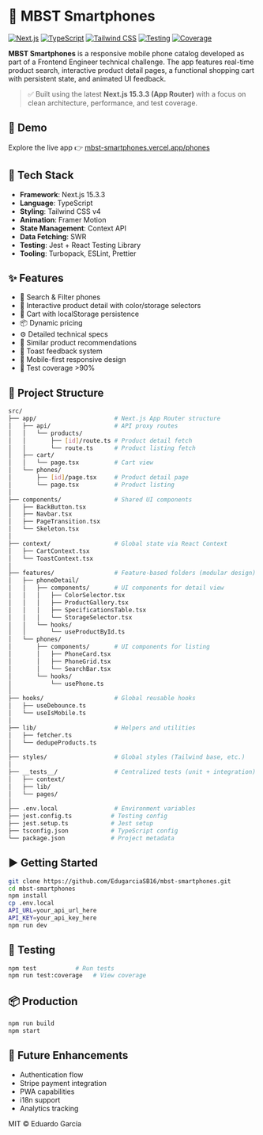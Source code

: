 # 📱 MBST Smartphones

[![Next.js](https://img.shields.io/badge/Next.js-15.3.3-black?style=for-the-badge&logo=next.js)](https://nextjs.org/)
[![TypeScript](https://img.shields.io/badge/TypeScript-5.0.0-3178C6?style=for-the-badge&logo=typescript)](https://www.typescriptlang.org/)
[![Tailwind CSS](https://img.shields.io/badge/Tailwind_CSS-4.1.9-06B6D4?style=for-the-badge&logo=tailwindcss)](https://tailwindcss.com/)
[![Testing](https://img.shields.io/badge/Testing-Jest-15C213?style=for-the-badge&logo=jest)](https://jestjs.io/)
[![Coverage](https://img.shields.io/badge/Coverage-90%25-97CA00?style=for-the-badge)](https://jestjs.io/)

**MBST Smartphones** is a responsive mobile phone catalog developed as part of a Frontend Engineer technical challenge. The app features real-time product search, interactive product detail pages, a functional shopping cart with persistent state, and animated UI feedback.

> ✅ Built using the latest **Next.js 15.3.3 (App Router)** with a focus on clean architecture, performance, and test coverage.

## 🚀 Demo

Explore the live app 👉 [mbst-smartphones.vercel.app/phones](https://mbst-smartphones.vercel.app/phones)

## 🔧 Tech Stack

- **Framework**: Next.js 15.3.3
- **Language**: TypeScript
- **Styling**: Tailwind CSS v4
- **Animation**: Framer Motion
- **State Management**: Context API
- **Data Fetching**: SWR
- **Testing**: Jest + React Testing Library
- **Tooling**: Turbopack, ESLint, Prettier

## ✨ Features

- 🔎 Search & Filter phones
- 📱 Interactive product detail with color/storage selectors
- 🛒 Cart with localStorage persistence
- 📦 Dynamic pricing
- ⚙️ Detailed technical specs
- 🔁 Similar product recommendations
- 💬 Toast feedback system
- 📱 Mobile-first responsive design
- 🎯 Test coverage >90%

## 📁 Project Structure

```bash
src/
├── app/                      # Next.js App Router structure
│   ├── api/                  # API proxy routes
│   │   └── products/
│   │       ├── [id]/route.ts # Product detail fetch
│   │       └── route.ts      # Product listing fetch
│   ├── cart/
│   │   └── page.tsx          # Cart view
│   └── phones/
│       ├── [id]/page.tsx     # Product detail page
│       └── page.tsx          # Product listing
│
├── components/               # Shared UI components
│   ├── BackButton.tsx
│   ├── Navbar.tsx
│   ├── PageTransition.tsx
│   └── Skeleton.tsx
│
├── context/                  # Global state via React Context
│   ├── CartContext.tsx
│   └── ToastContext.tsx
│
├── features/                 # Feature-based folders (modular design)
│   ├── phoneDetail/
│   │   ├── components/       # UI components for detail view
│   │   │   ├── ColorSelector.tsx
│   │   │   ├── ProductGallery.tsx
│   │   │   ├── SpecificationsTable.tsx
│   │   │   └── StorageSelector.tsx
│   │   └── hooks/
│   │       └── useProductById.ts
│   └── phones/
│       ├── components/       # UI components for listing
│       │   ├── PhoneCard.tsx
│       │   ├── PhoneGrid.tsx
│       │   └── SearchBar.tsx
│       └── hooks/
│           └── usePhone.ts
│
├── hooks/                    # Global reusable hooks
│   ├── useDebounce.ts
│   └── useIsMobile.ts
│
├── lib/                      # Helpers and utilities
│   ├── fetcher.ts
│   └── dedupeProducts.ts
│
├── styles/                   # Global styles (Tailwind base, etc.)
│
├── __tests__/                # Centralized tests (unit + integration)
│   ├── context/
│   ├── lib/
│   └── pages/
│
├── .env.local                # Environment variables
├── jest.config.ts           # Testing config
├── jest.setup.ts            # Jest setup
├── tsconfig.json            # TypeScript config
└── package.json             # Project metadata
```

## ▶️ Getting Started

```bash
git clone https://github.com/EdugarciaSB16/mbst-smartphones.git
cd mbst-smartphones
npm install
cp .env.local
API_URL=your_api_url_here
API_KEY=your_api_key_here
npm run dev
```

## 🧪 Testing

```bash
npm test           # Run tests
npm run test:coverage   # View coverage
```

## 📦 Production

```bash
npm run build
npm start
```

## 🧠 Future Enhancements

- Authentication flow
- Stripe payment integration
- PWA capabilities
- i18n support
- Analytics tracking

MIT © Eduardo García
